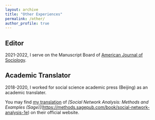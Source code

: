 ```yaml
---
layout: archive
title: "Other Experiences"
permalink: /other/
author_profile: true
---
```


Editor
------
2021-2022, I serve on the Manuscript Board of [American Journal of Sociology](https://www.journals.uchicago.edu/toc/ajs/current).


Academic Translator
------
2018-2020, I worked for social science academic press (Beijing) as an academic translater.<br>

You may find [my translation](https://www.ssap.com.cn/c/2019-03-05/1075680.shtml) of *[Social Network Analysis: Methods and Examples (Sage)]*(https://methods.sagepub.com/book/social-network-analysis-1e) on their official website. 
